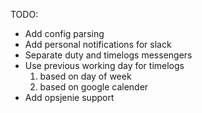 TODO:
  - Add config parsing
  - Add personal notifications for slack
  - Separate duty and timelogs messengers
  - Use previous working day for timelogs
    1. based on day of week
    2. based on google calender
  - Add opsjenie support